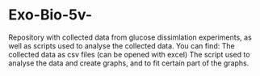 # Exo-Bio-5v-
Repository with collected data from glucose dissimlation experiments, as well as scripts used to analyse the collected data.
You can find:
  The collected data as csv files (can be opened with excel)
  The script used to analyse the data and create graphs, and to fit certain part of the graphs.
  
